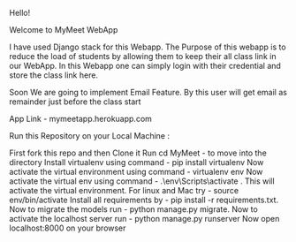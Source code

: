 Hello!

Welcome to MyMeet WebApp

I have used Django stack for this Webapp. The Purpose of this webapp is to reduce the load of students by allowing them to keep their all class link in our WebApp. In this Webapp one can simply login with their credential and store the class link here.

Soon We are going to implement Email Feature. By this user will get email as remainder just before the class start



App Link - mymeetapp.herokuapp.com

Run this Repository on your Local Machine :

First fork this repo and then Clone it
Run cd MyMeet - to move into the directory
Install virtualenv using command - pip install virtualenv
Now activate the virtual environment using command - virtualenv env
Now activate the virtual env using command - .\env\Scripts\activate . This will activate the virtual environment. For linux and Mac try - source env/bin/activate
Install all requirements by - pip install -r requirements.txt.
Now to migrate the models run - python manage.py migrate.
Now to activate the localhost server run - python manage.py runserver
Now open localhost:8000 on your browser

